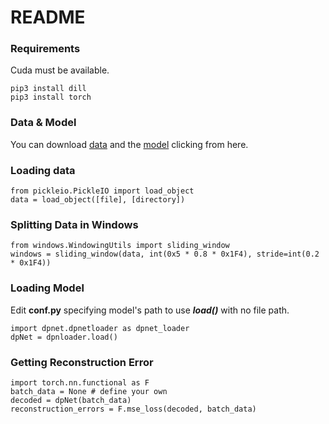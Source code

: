 # README #


### Requirements ###
Cuda must be available.

    pip3 install dill
    pip3 install torch

### Data & Model ###
You can download [data](https://mega.nz/file/ilB21aYA#b4tolz6ff03JFPzCoR_Ls5XgY6d1cNZCTfoGLUpixEo) and the [model](https://mega.nz/file/ztJjFLoQ#5YAweUyFRonGHY1J7sM920s6qAZ7mnWH4X5Jp6PRmOQ) clicking from here.

### Loading data ###
    from pickleio.PickleIO import load_object
    data = load_object([file], [directory])

### Splitting Data in Windows ###

    from windows.WindowingUtils import sliding_window
    windows = sliding_window(data, int(0x5 * 0.8 * 0x1F4), stride=int(0.2 * 0x1F4))

### Loading Model ###

Edit **conf.py** specifying model's path to use ***load()*** with no file path.

    import dpnet.dpnetloader as dpnet_loader
    dpNet = dpnloader.load()

### Getting Reconstruction Error ###

    import torch.nn.functional as F
    batch_data = None # define your own
    decoded = dpNet(batch_data)
    reconstruction_errors = F.mse_loss(decoded, batch_data)
